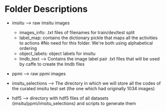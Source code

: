 # Folder Descriptions

* imsitu --> raw imsitu images
	* images_info: .txt files of filenames for train/dev/test split
	* label_map: contains the dictionary pickle that maps all the activities to actions #No need for this folder. We're both using alphabetical ordering	
	* object_labels: object labels for imsitu
	* lmdb_text --> Contains the image label pair .txt files that will be used by caffe to create the lmdb files

* ppmi --> raw ppmi images

* imsitu_selections --> The directory in which we will store all the codes of the curated imsitu test set (the one which had originally 1034 images)

* hdf5 --> directory with hdf5 files of all datasets (imsitu/ppmi/imsitu_selections) and scripts to generate them

